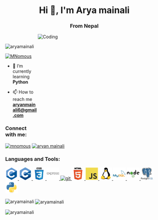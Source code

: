 <h1 align="center">Hi 👋, I'm Arya mainali</h1>
<h3 align="center">From Nepal </h3>
<img align="right" alt="Coding" width="400" height="300" src="https://pics.craiyon.com/2023-06-10/a45fffa4f9854b77bc4b020e4569e333.webp">
</br>


<p align="left"> <img src="https://komarev.com/ghpvc/?username=aryamainali&label=Profile%20views&color=0e75b6&style=flat" alt="aryamainali" /> </p>

<p align="left"> <a href="https://twitter.com/MNomous" target="blank"><img src="https://img.shields.io/twitter/follow/MNomous?logo=twitter&style=for-the-badge" alt="MNomous" /></a> </p>

- 🌱 I’m currently learning **Python**

- 📫 How to reach me **aryanmainali6@gmail.com**

<h3 align="left">Connect with me:</h3>
<p align="left">
<a href="https://twitter.com/MNomous" target="blank"><img align="center" src="https://raw.githubusercontent.com/rahuldkjain/github-profile-readme-generator/master/src/images/icons/Social/twitter.svg" alt="mnomous" height="30" width="40" /></a>
<a href="https://fb.com/aryan mainali" target="blank"><img align="center" src="https://raw.githubusercontent.com/rahuldkjain/github-profile-readme-generator/master/src/images/icons/Social/facebook.svg" alt="aryan mainali" height="30" width="40" /></a>
</p>

<h3 align="left">Languages and Tools:</h3>
<p align="left"> <a href="https://www.cprogramming.com/" target="_blank" rel="noreferrer"> <img src="https://raw.githubusercontent.com/devicons/devicon/master/icons/c/c-original.svg" alt="c" width="40" height="40"/> </a> <a href="https://www.w3schools.com/cpp/" target="_blank" rel="noreferrer"> <img src="https://raw.githubusercontent.com/devicons/devicon/master/icons/cplusplus/cplusplus-original.svg" alt="cplusplus" width="40" height="40"/> </a> <a href="https://www.w3schools.com/css/" target="_blank" rel="noreferrer"> <img src="https://raw.githubusercontent.com/devicons/devicon/master/icons/css3/css3-original-wordmark.svg" alt="css3" width="40" height="40"/> </a> <a href="https://expressjs.com" target="_blank" rel="noreferrer"> <img src="https://raw.githubusercontent.com/devicons/devicon/master/icons/express/express-original-wordmark.svg" alt="express" width="40" height="40"/> </a> <a href="https://git-scm.com/" target="_blank" rel="noreferrer"> <img src="https://www.vectorlogo.zone/logos/git-scm/git-scm-icon.svg" alt="git" width="40" height="40"/> </a> <a href="https://www.w3.org/html/" target="_blank" rel="noreferrer"> <img src="https://raw.githubusercontent.com/devicons/devicon/master/icons/html5/html5-original-wordmark.svg" alt="html5" width="40" height="40"/> </a> <a href="https://developer.mozilla.org/en-US/docs/Web/JavaScript" target="_blank" rel="noreferrer"> <img src="https://raw.githubusercontent.com/devicons/devicon/master/icons/javascript/javascript-original.svg" alt="javascript" width="40" height="40"/> </a> <a href="https://www.linux.org/" target="_blank" rel="noreferrer"> <img src="https://raw.githubusercontent.com/devicons/devicon/master/icons/linux/linux-original.svg" alt="linux" width="40" height="40"/> </a> <a href="https://www.mysql.com/" target="_blank" rel="noreferrer"> <img src="https://raw.githubusercontent.com/devicons/devicon/master/icons/mysql/mysql-original-wordmark.svg" alt="mysql" width="40" height="40"/> </a> <a href="https://nodejs.org" target="_blank" rel="noreferrer"> <img src="https://raw.githubusercontent.com/devicons/devicon/master/icons/nodejs/nodejs-original-wordmark.svg" alt="nodejs" width="40" height="40"/> </a> <a href="https://www.postgresql.org" target="_blank" rel="noreferrer"> <img src="https://raw.githubusercontent.com/devicons/devicon/master/icons/postgresql/postgresql-original-wordmark.svg" alt="postgresql" width="40" height="40"/> </a> <a href="https://www.python.org" target="_blank" rel="noreferrer"> <img src="https://raw.githubusercontent.com/devicons/devicon/master/icons/python/python-original.svg" alt="python" width="40" height="40"/> </a> </p>

<p><img align="left" src="https://github-readme-stats.vercel.app/api/top-langs?username=aryamainali&show_icons=true&locale=en&layout=compact" alt="aryamainali" /></p>

<p>&nbsp;<img align="center" src="https://github-readme-stats.vercel.app/api?username=aryamainali&show_icons=true&locale=en" alt="aryamainali" /></p>

<p><img align="center" src="https://github-readme-streak-stats.herokuapp.com/?user=aryamainali&" alt="aryamainali" /></p>
